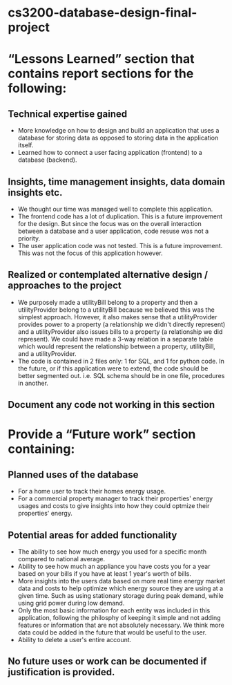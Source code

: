 # cs3200-database-design-final-project

# “Lessons Learned” section that contains report sections for the following:
## Technical expertise gained
* More knowledge on how to design and build an application that uses a
database for storing data as opposed to storing data in the application itself.
* Learned how to connect a user facing application (frontend) to a database
(backend).
## Insights, time management insights, data domain insights etc.
* We thought our time was managed well to complete this application.
* The frontend code has a lot of duplication. This is a future improvement
for the design. But since the focus was on the overall interaction between
a database and a user application, code resuse was not a priority.
* The user application code was not tested. This is a future improvement.
This was not the focus of this application however.
## Realized or contemplated alternative design / approaches to the project
* We purposely made a utilityBill belong to a property and then a utilityProvider
belong to a utilityBill because we believed this was the simplest approach.
However, it also makes sense that a utilityProvider provides power to a
property (a relationship we didn't directly represent) and a utilityProvider
also issues bills to a property (a relationship we did represent). 
We could have made a 3-way relation in a
separate table which would represent the relationship between a property,
utilityBill, and a utilityProvider.
* The code is contained in 2 files only: 1 for SQL, and 1 for python
code. In the future, or if this application were to extend, the code should be
better segmented out. i.e. SQL schema should be in one file, procedures in another.
## Document any code not working in this section

# Provide a “Future work” section containing:
## Planned uses of the database
* For a home user to track their homes energy usage.
* For a commercial property manager to track their properties' energy usages
and costs to give insights into how they could optmize their properties' energy.
## Potential areas for added functionality
* The ability to see how much energy you used for a specific month compared to
national average.
* Ability to see how much an appliance you have costs you for a year based
on your bills if you have at least 1 year's worth of bills.
* More insights into the users data based on more real time energy market data
and costs to help optimize which energy source they are using at a given time.
Such as using stationary storage during peak demand, while using grid power
during low demand.
* Only the most basic information for each entity was included in this application,
following the philosphy of keeping it simple and not adding features or
information that are not absolutely necessary. We think more data could be
added in the future that would be useful to the user.
* Ability to delete a user's entire account.
## No future uses or work can be documented if justification is provided.